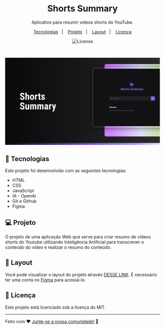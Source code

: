 <h1 align="center">Shorts Summary</h1>

<p align="center">
Aplicativo para resumir vídeos shorts do YouTube.
</p>

<p align="center">
  <a href="#-tecnologias">Tecnologias</a>&nbsp;&nbsp;&nbsp;|&nbsp;&nbsp;&nbsp;
  <a href="#-projeto">Projeto</a>&nbsp;&nbsp;&nbsp;|&nbsp;&nbsp;&nbsp;
  <a href="#-layout">Layout</a>&nbsp;&nbsp;&nbsp;|&nbsp;&nbsp;&nbsp;
  <a href="#memo-licença">Licença</a>
</p>

<p align="center">
  <img alt="License" src="https://img.shields.io/static/v1?label=license&message=MIT&color=49AA26&labelColor=000000">
</p>

<br>

<p align="center">
  <img alt="imagem do layout do projeto" src="./.github/preview.png" width="auto" height="auto">
</p>

## 🚀 Tecnologias

Este projeto foi desenvolvido com as seguintes tecnologias:

- HTML
- CSS
- JavaScript
- IA - OpenAi
- Git e Github
- Figma

## 💻 Projeto

O projeto de uma aplicação Web que serve para criar resumo de vídeos shorts do Youtube utilizando Inteligência Artificial para transcrever o conteúdo do vídeo e realizar o resumo do conteúdo.


## 🔖 Layout

Você pode visualizar o layout do projeto através [DESSE LINK](https://www.figma.com/file/xZK45PE7xvzV7UvDk94JHh/Shorts-Summary-%E2%80%A2-Trilha-Foundations-(Community)?type=design&node-id=0-1&mode=design&t=yfkn3NcK7rqb1jU5-0). É necessário ter uma conta no [Figma](https://figma.com) para acessá-lo.

## :memo: Licença

Este projeto está licenciado sob a licença do MIT.

---

Feito com ♥ [Junte-se a nossa comunidade!](https://discord.gg/rocketseat) :wave:

